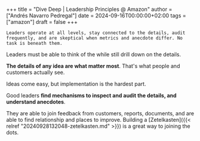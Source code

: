 +++
title = "Dive Deep | Leadership Principles @ Amazon"
author = ["Andrés Navarro Pedregal"]
date = 2024-09-16T00:00:00+02:00
tags = ["amazon"]
draft = false
+++

```text
Leaders operate at all levels, stay connected to the details, audit frequently, and are skeptical when metrics and anecdote differ. No task is beneath them.
```

Leaders must be able to think of the while still drill down on the details.

**The details of any idea are what matter most**. That's what people and customers actually see.

Ideas come easy, but implementation is the hardest part.

Good leaders **find mechanisms to inspect and audit the details, and understand anecdotes**.

They are able to join feedback from customers, reports, documents, and are able to find relationship and places to improve.
Building a [Zetelkasten]({{< relref "20240928132048-zetelkasten.md" >}}) is a great way to joining the dots.
